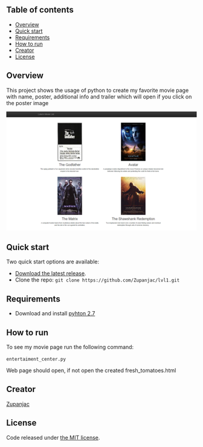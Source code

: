 ## Table of contents
* [Overview](#overview)
* [Quick start](#quick-start)
* [Requirements](#requirements)
* [How to run](#how-to-run)
* [Creator](#creator)
* [License](#license)

## Overview

This project shows the usage of python to create my favorite movie page with
name, poster, additional info and trailer which will open if you click on the
poster image

![Example](https://github.com/Zupanjac/lvl1/blob/master/Movie.png)

## Quick start

Two quick start options are available:

* [Download the latest release](https://github.com/Zupanjac/lvl1/archive/master.zip).
* Clone the repo: `git clone https://github.com/Zupanjac/lvl1.git`

## Requirements
* Download and install [pyhton 2.7](https://www.python.org/downloads/)

## How to run
To see my movie page run the following command:

  `entertaiment_center.py`

Web page should open, if not open the created fresh_tomatoes.html

## Creator
[Zupanjac](https://github.com/Zupanjac)

## License

Code released under [the MIT license](https://github.com/twbs/bootstrap/blob/master/LICENSE).
